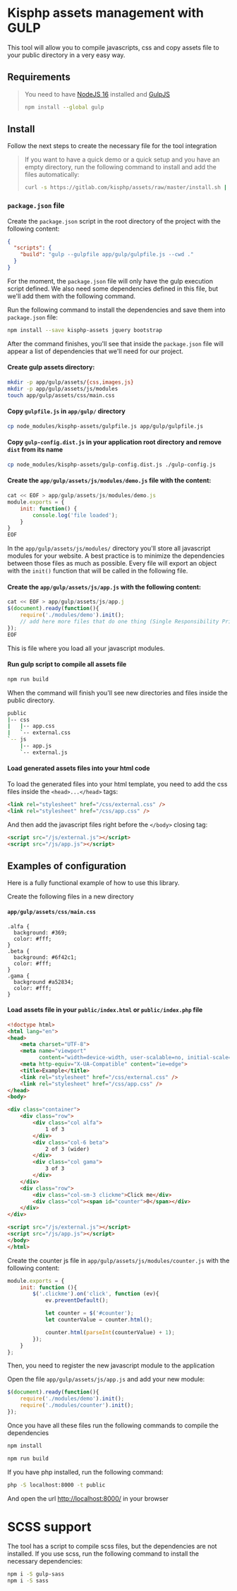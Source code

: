 # Kisphp assets management with GULP

This tool will allow you to compile javascripts, css and copy assets file to your public directory in a very easy way.

## Requirements

> You need to have [NodeJS 16](https://nodejs.org/) installed and [GulpJS](https://gulpjs.com/docs/en/getting-started/quick-start#install-the-gulp-command-line-utility)
> ```bash
> npm install --global gulp
> ```

## Install

Follow the next steps to create the necessary file for the tool integration

> If you want to have a quick demo or a quick setup and you have an empty directory,
> run the following command to install and add the files automatically:
>
> ```bash
> curl -s https://gitlab.com/kisphp/assets/raw/master/install.sh | bash -
> ```

### `package.json` file

Create the `package.json` script in the root directory of the project with the following content:

```json
{
  "scripts": {
    "build": "gulp --gulpfile app/gulp/gulpfile.js --cwd ."
  }
}
```

For the moment, the `package.json` file will only have the gulp execution script defined. We also need some dependencies defined in this file, but we'll add them with the following command.

Run the following command to install the dependencies and save them into `package.json` file:

```bash
npm install --save kisphp-assets jquery bootstrap
```

After the command finishes, you'll see that inside the `package.json` file will appear a list of dependencies that we'll need for our project.

#### Create gulp assets directory:

```bash
mkdir -p app/gulp/assets/{css,images,js}
mkdir -p app/gulp/assets/js/modules
touch app/gulp/assets/css/main.css
```

#### Copy `gulpfile.js` in `app/gulp/` directory

```bash
cp node_modules/kisphp-assets/gulpfile.js app/gulp/gulpfile.js
```

#### Copy `gulp-config.dist.js` in your application root directory and remove `dist` from its name

```bash
cp node_modules/kisphp-assets/gulp-config.dist.js ./gulp-config.js
```

#### Create the `app/gulp/assets/js/modules/demo.js` file with the content:

```js
cat << EOF > app/gulp/assets/js/modules/demo.js
module.exports = {
    init: function() {
        console.log('file loaded');
    }
}
EOF
```
In the `app/gulp/assets/js/modules/` directory you'll store all javascript modules for your website.
A best practice is to minimize the dependencies between those files as much as possible. 
Every file will export an object with the `init()` function that will be called in the following file.


#### Create the `app/gulp/assets/js/app.js` with the following content:

```js
cat << EOF > app/gulp/assets/js/app.j
$(document).ready(function(){
    require('./modules/demo').init();
    // add here more files that do one thing (Single Responsibility Principle)
});
EOF
```

This is file where you load all your javascript modules.

#### Run gulp script to compile all assets file

```bash
npm run build
```

When the command will finish you'll see new directories and files inside the public directory.

```bash
public
|-- css
|   |-- app.css
|   `-- external.css
`-- js
    |-- app.js
    `-- external.js
```

#### Load generated assets files into your html code

To load the generated files into your html template, you need to add the css files inside the `<head>...</head>` tags:

```html
<link rel="stylesheet" href="/css/external.css" />
<link rel="stylesheet" href="/css/app.css" />
```

And then add the javascript files right before the `</body>` closing tag:

```html
<script src="/js/external.js"></script>
<script src="/js/app.js"></script>
```

## Examples of configuration

Here is a fully functional example of how to use this library.

Create the following files in a new directory

#### `app/gulp/assets/css/main.css`
```stylus
.alfa {
  background: #369;
  color: #fff;
}
.beta {
  background: #6f42c1;
  color: #fff;
}
.gama {
  background #a52834;
  color: #fff;
}
```


#### Load assets file in your `public/index.html` or `public/index.php` file

```html
<!doctype html>
<html lang="en">
<head>
    <meta charset="UTF-8">
    <meta name="viewport"
          content="width=device-width, user-scalable=no, initial-scale=1.0, maximum-scale=1.0, minimum-scale=1.0">
    <meta http-equiv="X-UA-Compatible" content="ie=edge">
    <title>Example</title>
    <link rel="stylesheet" href="/css/external.css" />
    <link rel="stylesheet" href="/css/app.css" />
</head>
<body>

<div class="container">
    <div class="row">
        <div class="col alfa">
            1 of 3
        </div>
        <div class="col-6 beta">
            2 of 3 (wider)
        </div>
        <div class="col gama">
            3 of 3
        </div>
    </div>
    <div class="row">
        <div class="col-sm-3 clickme">Click me</div>
        <div class="col"><span id="counter">0</span></div>
    </div>
</div>

<script src="/js/external.js"></script>
<script src="/js/app.js"></script>
</body>
</html>
```

Create the counter js file in `app/gulp/assets/js/modules/counter.js` with the following content:

```javascript
module.exports = {
    init: function (){
        $('.clickme').on('click', function (ev){
            ev.preventDefault();

            let counter = $('#counter');
            let counterValue = counter.html();

            counter.html(parseInt(counterValue) + 1);
        });
    }
};
```

Then, you need to register the new javascript module to the application

Open the file `app/gulp/assets/js/app.js` and add your new module:

```js
$(document).ready(function(){
    require('./modules/demo').init();
    require('./modules/counter').init();
});
```

Once you have all these files run the following commands to compile the dependencies

```bash
npm install

npm run build
```

If you have php installed, run the following command:

```bash
php -S localhost:8000 -t public
```

And open the url [http://localhost:8000/](http://localhost:8000/) in your browser

# SCSS support

The tool has a script to compile scss files, but the dependencies are not installed. If you use scss, run the following command to install the necessary dependencies:

```bash
npm i -S gulp-sass
npm i -S sass
```
